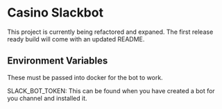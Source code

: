 Casino Slackbot
===================

This project is currently being refactored and expaned. The first release ready build
will come with an updated README.

## Environment Variables
These must be passed into docker for the bot to work.

SLACK_BOT_TOKEN: This can be found when you have created a bot for you channel and
installed it.
